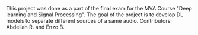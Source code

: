 This project was done as a part of the final exam for the MVA Course "Deep learning and Signal Processing". 
The goal of the project is to develop DL models to separate different sources of a same audio.
Contributors: Abdellah R. and Enzo B.
